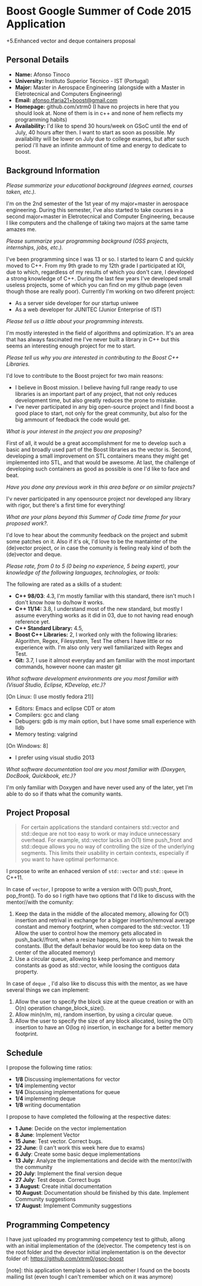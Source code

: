 Boost Google Summer of Code 2015 Application
=======================================================
+5.Enhanced vector and deque containers proposal


Personal Details
----------------

  - **Name:** Afonso Tinoco
  - **University:** Instituto Superior Técnico - IST (Portugal)
  - **Major:** Master in Aerospace Engineering (alongside with a Master in Eletrotecnical and Computers Engineering)
  - **Email:** afonso.tfaria21+boost@gmail.com
  - **Homepage:** github.com/xtrm0 (I have no projects in here that you should look at. None of them is in c++ and none of hem reflects my programming habits)
  - **Availability:** I'd like to spend 30 hours/week on GSoC until the end of July, 40 hours after then.
      I want to start as soon as possible. My availability will be lower on July due to college exames, but after such
      period i'll have an infinite ammount of time and energy to dedicate to boost.




Background Information
----------------------

_Please summarize your educational background (degrees earned, courses taken, etc.)._

I'm on the 2nd semester of the 1st year of my major+master in aerospace engineering. During this semester, I've also started to take courses in a second major+master
in Eletrotecnical and Computer Engineering, because I like computers and the challenge of taking two majors at the same tame amazes me.


_Please summarize your programming background (OSS projects, internships, jobs, etc.)._

I've been programming since I was 13 or so. I started to learn C and quickly moved to C++. From my 9th grade to my 12th grade
I participated at IOI, due to which, regardless of my results of which you don't care, I developed a strong knowledge of C++.
During the last few years I've developed small useless projects, some of which you can find on my github page (even though those are really poor).
Currently I'm working on two diferent project:
+ As a server side developer for our startup uniwee
+ As a web developer for JUNITEC (Junior Enterprise of IST)


_Please tell us a little about your programming interests._

I'm mostly interested in the field of algorithms and optimization. It's an area that has always fascinated me
I've never built a library in C++ but this seems an interesting enough project for me to start.


_Please tell us why you are interested in contributing to the Boost C++ Libraries._

I'd love to contribute to the Boost project for two main reasons:
+ I believe in Boost mission. I believe having full range ready to use libraries is an important part of any project, that not only reduces development time, but also greatly reduces the prone to mistake.
+ I've never participated in any big open-source project and I find boost a good place to start, not only for the great community, but also for the big ammount of feedback the code would get.


_What is your interest in the project you are proposing?_

First of all, it would be a great accomplishment for me to develop such a basic and broadly used part of the Boost libraries as the vector is.
Second, developing a small improvement on STL containers means they might get implemented into STL, and that would be awesome.
At last, the challenge of developing such containers as good as possible is one I'd like to face and beat.


_Have you done any previous work in this area before or on similar projects?_

I'v never participated in any opensource project nor developed any library with rigor, but there's a first time for everything!


_What are your plans beyond this Summer of Code time frame for your proposed work?._

I'd love to hear about the community feedback on the project and submit some patches on it. Also if it's ok, I'd love to be the mantainter of the (de)vector project, or in case the comunity is feeling realy kind of both the (de)vector and deque.


_Please rate, from 0 to 5 (0 being no experience, 5 being expert), your knowledge of the following languages, technologies, or tools:_

The following are rated as a skills of a student:

  - **C++ 98/03**: 4.3, I'm mostly familiar with this standard, there isn't much I don't know how to do/how it works.
  - **C++ 11/14:** 3.8, I understand most of the new standard, but mostly I assume everything works as it did in 03, due to not having read enough reference yet.
  - **C++ Standard Library:** 4.5,  
  - **Boost C++ Libraries:** 2, I worked only with the following libraries:
      Algorithm, Regex, Filesystem, Test
      The others I have little or no experience with. I'm also only very well familiarized with Regex and Test.
  - **Git:** 3.7, I use it almost everyday and am familiar with the most important commands, however noone can master git


_What software development environments are you most familiar with (Visual Studio, Eclipse, KDevelop, etc.)?_

[On Linux: (I use mostly fedora 21)]
+ Editors: Emacs and eclipse CDT or atom
+ Compilers: gcc and clang
+ Debugers: gdb is my main option, but I have some small experience with lldb
+ Memory testing: valgrind

[On Windows: 8]
+ I prefer using visual studio 2013

_What software documentation tool are you most familiar with (Doxygen, DocBook, Quickbook, etc.)?_

I'm only familiar with Doxygen and have never used any of the later, yet I'm able to do so if thats what the comunity wants.


Project Proposal
----------------
> For certain applications the standard containers std::vector and std::deque are not too easy to work 
> or may induce unnecessary overhead. For example, std::vector lacks an O(1) time push_front 
> and std::deque allows you no way of controlling the size of the underlying segments. 
> This limits their usability in certain contexts, especially if you want to have optimal performance. 

I propose to write an enhaced version of `std::vector` and `std::queue` in C++11.

In case of `vector`, I propose to write a version with O(1) push_front, pop_front().
To do so I rigth have two options that I'd like to discuss with the mentor//with the comunity:
1) Keep the data in the middle of the allocated memory, allowing for O(1) insertion and retrival in exchange for a bigger
insertion/removal average constant and memory footprint, when compared to the std::vector.
1.1) Allow the user to control how the memory gets allocated in push_back//front, when a resize happens, leavin up to him to tweak the constants.
(But the default behavior would be too keep data on the center of the allocated memory)
2) Use a circular queue, allowing to keep perfomance and memory constants as good as std::vector, while loosing the contiguos data property.

In case of `deque `, I'd also like to discuss this with the mentor, as we have several things we can implement:
1) Allow the user to specify the block size at the queue creation or with an O(n) operation change_block_size().
2) Allow min(n/m, m), random insertion, by using a circular queue.
3) Allow the user to specify the size of any block allocated, losing the O(1) insertion to have an O(log n) insertion, in exchange for a better memory footprint.


Schedule
--------------------------------

I propose the following time ratios:

 - **1/8** Discussing implementations for vector
 - **1/4** implementing vector
 - **1/4** Discussing implementations for queue
 - **1/4** implementing deque
 - **1/8** writing documentation
 
 
 I propose to have completed the following at the respective dates:

 - **1  June**: Decide on the vector implementation
 - **8  June**: Implement Vector
 - **15  June**: Test vector. Correct bugs.
 - **22 June**: (I can't work this week here due to exams)
 - **6  July**: Create some basic deque implementations
 - **13 July**: Analyze the implementations and decide with the mentor//with the community
 - **20 July**: Implement the final version deque
 - **27 July**: Test deque. Correct bugs
 - **3  August**: Create initial documentation
 - **10 August**: Documentation should be finished by this date.
   Implement Community suggestions
 - **17 August**: Implement Community suggestions


Programming Competency
----------------------
 
I have just uploaded my programming competency test to github,
allong with an initial implementation of the (de)vector.
The competency test is on the root folder and the devector initial implementation is on the devector folder of: https://github.com/xtrm0/gsoc-boost

[github]: https://github.com/xtrm0
[comptency test]: https://github.com/xtrm0/gsoc-boost

[note]: this application template is based on another I found on the boosts mailing list (even tough I can't remember which on it was anymore)
